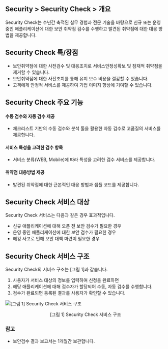 ## Security > Security Check > 개요

Security Check는 수년간 축적된 실무 경험과 전문 기술을 바탕으로 신규 또는 운영 중인 애플리케이션에 대한 보안 취약점 검수를 수행하고 발견된 취약점에 대한 대응 방법을 제공합니다.

## Security Check 특/장점

- 보안취약점에 대한 사전검수 및 대응조치로 서비스안정성확보 및 잠재적 취약점을 제거할 수 있습니다.
- 보안취약점에 대한 사전조치를 통해 유지 보수 비용을 절감할 수 있습니다.
- 고객에게 안정적 서비스를 제공하여 기업 이미지 향상에 기여할 수 있습니다.


## Security Check 주요 기능
#### 수동 검수와 자동 검수 제공
- 체크리스트 기반의 수동 검수와 분석 툴을 활용한 자동 검수로 고품질의 서비스를 제공합니다.
#### 서비스 특성을 고려한 검수 항목
- 서비스 분류(WEB, Mobile)에 따라 특성을 고려한 검수 서비스를 제공합니다.
#### 취약점 대응방법 제공
- 발견된 취약점에 대한 근본적인 대응 방법과 샘플 코드를 제공합니다.


## Security Check 서비스 대상

Security Check 서비스는 다음과 같은 경우 효과적입니다.

* 신규 애플리케이션에 대해 오픈 전 보안 검수가 필요한 경우
* 운영 중인 애플리케이션에 대한 보안 검수가 필요한 경우
* 해킹 사고로 인해 보안 대책 마련이 필요한 경우

## Security Check 서비스 구조

Security Check의 서비스 구조는 [그림 1]과 같습니다.

1. 사용자가 서비스 대상의 정보를 입력하여 신청을 완료하면
2. 해당 애플리케이션에 대해 검수자가 할당되어 수동, 자동 검수를 수행합니다.
3. 검수가 완료되면 등록된 결과를 사용자가 확인할 수 있습니다.

![[그림 1] Security Check 서비스 구조](http://static.toastoven.net/toastcloud/static/common/img/cms_img/security/img_01.png)
<center>[그림 1] Security Check 서비스 구조</center>

### 참고
* 보안검수 결과 보고서는 1개월간 보관합니다.

